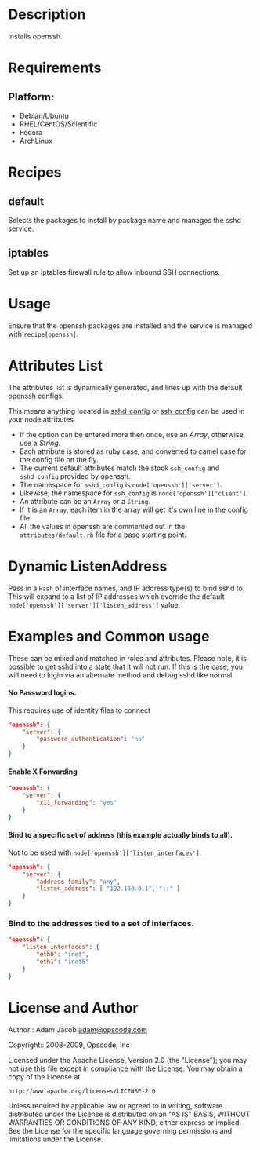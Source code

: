 Description
===========

Installs openssh.

Requirements
============

## Platform:

* Debian/Ubuntu
* RHEL/CentOS/Scientific
* Fedora
* ArchLinux

Recipes
=======

default
-------

Selects the packages to install by package name and manages the sshd
service.

iptables
--------

Set up an iptables firewall rule to allow inbound SSH connections.

Usage
=====

Ensure that the openssh packages are installed and the service is
managed with `recipe[openssh]`.

Attributes List
===============

The attributes list is dynamically generated, and lines up with the default openssh configs.

This means anything located in [sshd_config](http://www.openbsd.org/cgi-bin/man.cgi?query=sshd_config&sektion=5) or [ssh_config](http://www.openbsd.org/cgi-bin/man.cgi?query=sshd_config&sektion=5) can be used in your node attributes.

* If the option can be entered more then once, use an _Array_, otherwise, use a _String_.
* Each attribute is stored as ruby case, and converted to camel case for the config file on the fly.
* The current default attributes match the stock `ssh_config` and `sshd_config` provided by openssh.
* The namespace for `sshd_config` is `node['openssh']['server']`.
* Likewise, the namespace for `ssh_config` is `node['openssh']['client']`.
* An attribute can be an `Array` or a `String`.
* If it is an `Array`, each item in the array will get it's own line in the config file.
* All the values in openssh are commented out in the `attributes/default.rb` file for a base starting point.

Dynamic ListenAddress
=====================

Pass in a `Hash` of interface names, and IP address type(s) to bind sshd to.
This will expand to a list of IP addresses which override the default
`node['openssh']['server']['listen_address']` value.

Examples and Common usage
=========================

These can be mixed and matched in roles and attributes.  Please note, it is possible to get sshd into a state that it will not run.  If this is the case, you will need to login via an alternate method and debug sshd like normal.

#### No Password logins.

This requires use of identity files to connect

```json
"openssh": {
    "server": {
        "password_authentication": "no"
    }
}
```

#### Enable X Forwarding

```json
"openssh": {
    "server": {
        "x11_forwarding": "yes"
    }
}
```

####  Bind to a specific set of address (this example actually binds to all).

Not to be used with `node['openssh']['listen_interfaces']`.

```json
"openssh": {
    "server": {
        "address_family": "any",
        "listen_address": [ "192.168.0.1", "::" ]
    }
}
```

### Bind to the addresses tied to a set of interfaces.

```json
"openssh": {
    "listen_interfaces": {
        "eth0": "inet",
        "eth1": "inet6"
    }
}
```

License and Author
==================

Author:: Adam Jacob <adam@opscode.com>

Copyright:: 2008-2009, Opscode, Inc

Licensed under the Apache License, Version 2.0 (the "License");
you may not use this file except in compliance with the License.
You may obtain a copy of the License at

    http://www.apache.org/licenses/LICENSE-2.0

Unless required by applicable law or agreed to in writing, software
distributed under the License is distributed on an "AS IS" BASIS,
WITHOUT WARRANTIES OR CONDITIONS OF ANY KIND, either express or implied.
See the License for the specific language governing permissions and
limitations under the License.
